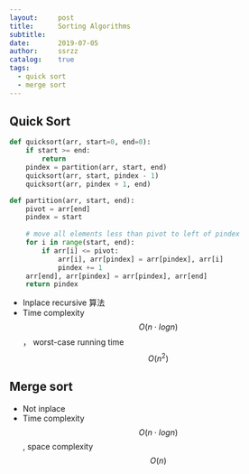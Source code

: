 ```yaml
---
layout:     post
title:      Sorting Algorithms 
subtitle:   
date:       2019-07-05
author:     ssrzz
catalog: 	true
tags:
  - quick sort
  - merge sort
---
```


## Quick Sort

```py
def quicksort(arr, start=0, end=0):
    if start >= end:
        return
    pindex = partition(arr, start, end)
    quicksort(arr, start, pindex - 1)
    quicksort(arr, pindex + 1, end)

def partition(arr, start, end):
    pivot = arr[end]
    pindex = start
    
    # move all elements less than pivot to left of pindex
    for i in range(start, end):
        if arr[i] <= pivot:
            arr[i], arr[pindex] = arr[pindex], arr[i]
            pindex += 1
    arr[end], arr[pindex] = arr[pindex], arr[end]
    return pindex

```

* Inplace recursive 算法 
* Time complexity $$O(n  \cdot  logn)$$， worst-case running time $$O(n^2)$$



## Merge sort

* Not inplace 
* Time complexity $$O(n \cdot logn) $$, space complexity $$O(n)$$ 